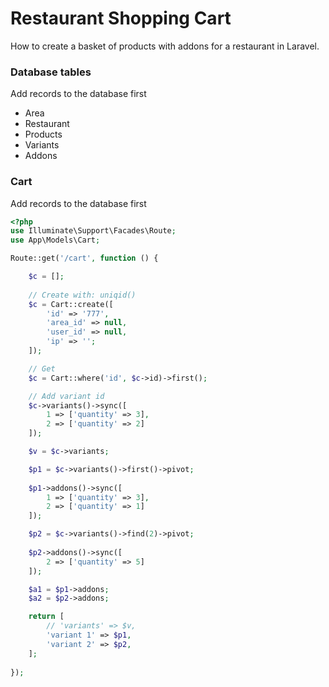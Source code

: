 # Restaurant Shopping Cart
How to create a basket of products with addons for a restaurant in Laravel.

### Database tables
Add records to the database first
- Area
- Restaurant
- Products
- Variants
- Addons

### Cart
Add records to the database first
```php
<?php
use Illuminate\Support\Facades\Route;
use App\Models\Cart;

Route::get('/cart', function () {

	$c = [];
	
	// Create with: uniqid()
	$c = Cart::create([
		'id' => '777',
		'area_id' => null,
		'user_id' => null,
		'ip' => '';
	]);

	// Get
	$c = Cart::where('id', $c->id)->first();

	// Add variant id
	$c->variants()->sync([
		1 => ['quantity' => 3],
		2 => ['quantity' => 2]
	]);

	$v = $c->variants;

	$p1 = $c->variants()->first()->pivot;
	
	$p1->addons()->sync([
		1 => ['quantity' => 3],
		2 => ['quantity' => 1]
	]);

	$p2 = $c->variants()->find(2)->pivot;
	
	$p2->addons()->sync([
		2 => ['quantity' => 5]
	]);

	$a1 = $p1->addons;
	$a2 = $p2->addons;

	return [
		// 'variants' => $v,
		'variant 1' => $p1,
		'variant 2' => $p2,
	];
	
});
```
